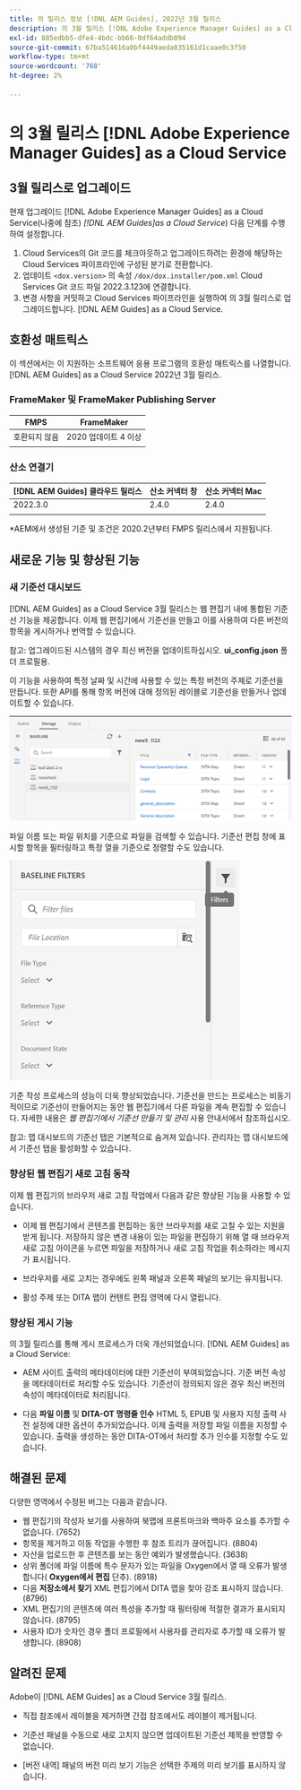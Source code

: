 ```yaml
---
title: 의 릴리스 정보 [!DNL AEM Guides], 2022년 3월 릴리스
description: 의 3월 릴리스 [!DNL Adobe Experience Manager Guides] as a Cloud Service
exl-id: 885edbb5-dfe4-4bdc-bb66-0df64addb094
source-git-commit: 67ba514616a0bf4449aeda035161d1caae0c3f50
workflow-type: tm+mt
source-wordcount: '768'
ht-degree: 2%

---
```


# 의 3월 릴리스 [!DNL Adobe Experience Manager Guides] as a Cloud Service

## 3월 릴리스로 업그레이드

현재 업그레이드 [!DNL Adobe Experience Manager Guides] as a Cloud Service(나중에 참조) *[!DNL AEM Guides]as a Cloud Service*) 다음 단계를 수행하여 설정합니다.
1. Cloud Services의 Git 코드를 체크아웃하고 업그레이드하려는 환경에 해당하는 Cloud Services 파이프라인에 구성된 분기로 전환합니다.
1. 업데이트 `<dox.version>` 의 속성 `/dox/dox.installer/pom.xml` Cloud Services Git 코드 파일 2022.3.123에 연결합니다.
1. 변경 사항을 커밋하고 Cloud Services 파이프라인을 실행하여 의 3월 릴리스로 업그레이드합니다. [!DNL AEM Guides] as a Cloud Service.

## 호환성 매트릭스

이 섹션에서는 이 지원하는 소프트웨어 응용 프로그램의 호환성 매트릭스를 나열합니다. [!DNL AEM Guides] as a Cloud Service 2022년 3월 릴리스.

### FrameMaker 및 FrameMaker Publishing Server

| FMPS | FrameMaker |
| --- | --- |
| 호환되지 않음 | 2020 업데이트 4 이상 |
|  |  |


### 산소 연결기

| [!DNL AEM Guides] 클라우드 릴리스 | 산소 커넥터 창 | 산소 커넥터 Mac |
| --- | --- | --- |
| 2022.3.0 | 2.4.0 | 2.4.0 |
|  |  |  |

*AEM에서 생성된 기준 및 조건은 2020.2년부터 FMPS 릴리스에서 지원됩니다.

## 새로운 기능 및 향상된 기능

### 새 기준선 대시보드

[!DNL AEM Guides] as a Cloud Service 3월 릴리스는 웹 편집기 내에 통합된 기준선 기능을 제공합니다. 이제 웹 편집기에서 기준선을 만들고 이를 사용하여 다른 버전의 항목을 게시하거나 번역할 수 있습니다.

참고: 업그레이드된 시스템의 경우 최신 버전을 업데이트하십시오. **ui_config.json** 폴더 프로필용.

이 기능을 사용하여 특정 날짜 및 시간에 사용할 수 있는 특정 버전의 주제로 기준선을 만듭니다. 또한 API를 통해 항목 버전에 대해 정의된 레이블로 기준선을 만들거나 업데이트할 수 있습니다.

![기준선 관리 탭](assets/baseline-manage.png)

파일 이름 또는 파일 위치를 기준으로 파일을 검색할 수 있습니다. 기준선 편집 창에 표시할 항목을 필터링하고 특정 열을 기준으로 정렬할 수도 있습니다.

![기준선 관리 탭](assets/baseline-filter.png)

기준 작성 프로세스의 성능이 더욱 향상되었습니다. 기준선을 만드는 프로세스는 비동기적이므로 기준선이 만들어지는 동안 웹 편집기에서 다른 파일을 계속 편집할 수 있습니다. 자세한 내용은 *웹 편집기에서 기준선 만들기 및 관리* 사용 안내서에서 참조하십시오.

참고: 맵 대시보드의 기준선 탭은 기본적으로 숨겨져 있습니다. 관리자는 맵 대시보드에서 기준선 탭을 활성화할 수 있습니다.

### 향상된 웹 편집기 새로 고침 동작

이제 웹 편집기의 브라우저 새로 고침 작업에서 다음과 같은 향상된 기능을 사용할 수 있습니다.

* 이제 웹 편집기에서 콘텐츠를 편집하는 동안 브라우저를 새로 고칠 수 있는 지원을 받게 됩니다. 저장하지 않은 변경 내용이 있는 파일을 편집하기 위해 열 때 브라우저 새로 고침 아이콘을 누르면 파일을 저장하거나 새로 고침 작업을 취소하라는 메시지가 표시됩니다.

* 브라우저를 새로 고치는 경우에도 왼쪽 패널과 오른쪽 패널의 보기는 유지됩니다.

* 활성 주제 또는 DITA 맵이 컨텐트 편집 영역에 다시 열립니다.

### 향상된 게시 기능

의 3월 릴리스를 통해 게시 프로세스가 더욱 개선되었습니다. [!DNL AEM Guides] as a Cloud Service:

* AEM 사이트 출력의 메타데이터에 대한 기준선이 부여되었습니다. 기준 버전 속성을 메타데이터로 처리할 수도 있습니다. 기준선이 정의되지 않은 경우 최신 버전의 속성이 메타데이터로 처리됩니다.

* 다음 **파일 이름** 및 **DITA-OT 명령줄 인수** HTML 5, EPUB 및 사용자 지정 출력 사전 설정에 대한 옵션이 추가되었습니다. 이제 출력을 저장할 파일 이름을 지정할 수 있습니다. 출력을 생성하는 동안 DITA-OT에서 처리할 추가 인수를 지정할 수도 있습니다.

## 해결된 문제

다양한 영역에서 수정된 버그는 다음과 같습니다.

* 웹 편집기의 작성자 보기를 사용하여 북맵에 프론트마크와 백마주 요소를 추가할 수 없습니다. (7652)
* 항목을 제거하고 이동 작업을 수행한 후 참조 트리가 끊어집니다. (8804)
* 자산을 업로드한 후 콘텐츠를 보는 동안 예외가 발생했습니다. (3638)
* 상위 폴더에 파일 이름에 특수 문자가 있는 파일을 Oxygen에서 열 때 오류가 발생합니다( **Oxygen에서 편집** 단추). (8918)
* 다음 **저장소에서 찾기** XML 편집기에서 DITA 맵을 찾아 강조 표시하지 않습니다. (8796)
* XML 편집기의 콘텐츠에 여러 특성을 추가할 때 필터링에 적절한 결과가 표시되지 않습니다. (8795)
* 사용자 ID가 숫자인 경우 폴더 프로필에서 사용자를 관리자로 추가할 때 오류가 발생합니다. (8908)

## 알려진 문제

Adobe이 [!DNL AEM Guides] as a Cloud Service 3월 릴리스.

* 직접 참조에서 레이블을 제거하면 간접 참조에서도 레이블이 제거됩니다.

* 기준선 패널을 수동으로 새로 고치지 않으면 업데이트된 기준선 제목을 반영할 수 없습니다.

* [버전 내역] 패널의 버전 미리 보기 기능은 선택한 주제의 미리 보기를 표시하지 않습니다.
